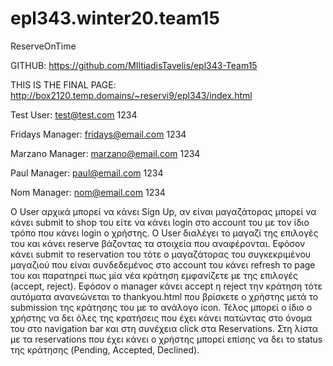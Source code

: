 # epl343.winter20.team15

ReserveOnTime

GITHUB: https://github.com/MIltiadisTavelis/epl343-Team15

THIS IS THE FINAL PAGE: http://box2120.temp.domains/~reservi9/epl343/index.html

Test User: test@test.com  1234

Fridays Manager: fridays@email.com  1234

Marzano Manager: marzano@email.com  1234

Paul Manager: paul@email.com  1234

Nom Manager: nom@email.com  1234

Ο User αρχικά μπορεί να κάνει Sign Up, αν είναι μαγαζάτορας μπορεί να κάνει submit to shop του είτε να κάνει login στο account του με τον ίδιο τρόπο που κάνει login ο χρήστης. Ο User διαλέγει το μαγαζί της επιλογές του και κάνει reserve βάζοντας τα στοιχεία που αναφέρονται. Εφόσον κάνει submit το reservation του τότε ο μαγαζάτορας του συγκεκριμένου μαγαζιού που είναι συνδεδεμένος στο account του κάνει refresh το page του και παρατηρεί πως μία νέα κράτηση εμφανίζετε με της επιλογές (accept, reject). Εφόσον ο manager κάνει accept η reject την κράτηση τότε αυτόματα ανανεώνεται το thankyou.html που βρίσκετε ο χρήστης μετά το submission της κράτησης του με το ανάλογο icon. Τέλος μπορεί ο ίδιο ο χρήστης να δει όλες της κρατήσεις που έχει κάνει πατώντας στο όνομα του στο navigation bar και στη συνέχεια click στα Reservations. Στη λίστα με τα reservations που έχει κάνει ο χρήστης μπορεί επίσης να δει το status της κράτησης (Pending, Accepted, Declined).
